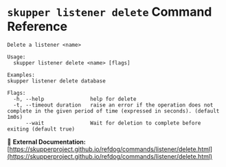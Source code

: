 # `skupper listener delete` Command Reference

```
Delete a listener <name>

Usage:
  skupper listener delete <name> [flags]

Examples:
skupper listener delete database

Flags:
  -h, --help               help for delete
  -t, --timeout duration   raise an error if the operation does not complete in the given period of time (expressed in seconds). (default 1m0s)
      --wait               Wait for deletion to complete before exiting (default true)
```

🔗 **External Documentation:** [https://skupperproject.github.io/refdog/commands/listener/delete.html](https://skupperproject.github.io/refdog/commands/listener/delete.html)

